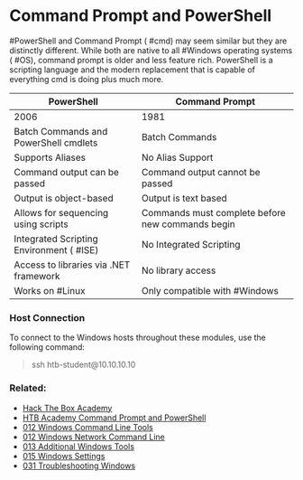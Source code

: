 # Command Prompt and PowerShell

#PowerShell and Command Prompt ( #cmd) may seem similar but they are distinctly different. While both are native to all #Windows operating systems ( #OS), command prompt is older and less feature rich. PowerShell is a scripting language and the modern replacement that is capable of everything cmd is doing plus much more.

| PowerShell | Command Prompt |
| ---- | ---- |
| 2006 | 1981 |
| Batch Commands and PowerShell cmdlets | Batch Commands |
| Supports Aliases | No Alias Support |
| Command output can be passed | Command output cannot be passed |
| Output is object-based | Output is text based |
| Allows for sequencing using scripts | Commands must complete before new commands begin |
| Integrated Scripting Environment ( #ISE) | No Integrated Scripting |
| Access to libraries via .NET framework | No library access |
| Works on #Linux | Only compatible with #Windows |
### Host Connection

To connect to the Windows hosts throughout these modules, use the following command:

>ssh htb-student\@10.10.10.10 

### Related:

- [Hack The Box Academy](https://academy.hackthebox.com/ 'hack the box academy home page')
- [HTB Academy Command Prompt and PowerShell](https://academy.hackthebox.com/module/167/section/1604 'HTB academy PowerShell and Command Prompt')
- [012 Windows Command Line Tools](012%20Windows%20Command%20Line%20Tools.md)
- [012 Windows Network Command Line](012%20Windows%20Network%20Command%20Line.md)
- [013 Additional Windows Tools](013%20Additional%20Windows%20Tools.md)
- [015 Windows Settings](015%20Windows%20Settings.md)
- [031 Troubleshooting Windows](031%20Troubleshooting%20Windows.md)